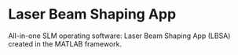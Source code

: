 # Laser Beam Shaping App
All-in-one SLM operating software: Laser Beam Shaping App (LBSA) created in the MATLAB framework.
